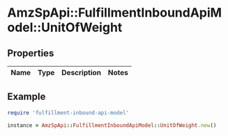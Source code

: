 # AmzSpApi::FulfillmentInboundApiModel::UnitOfWeight

## Properties

| Name | Type | Description | Notes |
| ---- | ---- | ----------- | ----- |

## Example

```ruby
require 'fulfillment-inbound-api-model'

instance = AmzSpApi::FulfillmentInboundApiModel::UnitOfWeight.new()
```

